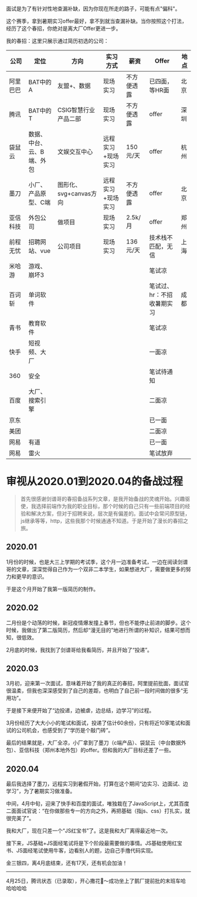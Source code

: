 
面试是为了有针对性地查漏补缺，因为你现在所走的路子，可能有点"偏科"。

这个赛季，拿到暑期实习offer最好，拿不到就当查漏补缺。当你按照这个打法，经历了这个春招，你绝对是离大厂Offer更进一步。

我的春招：这里只展示通过简历初选的公司：

|公司|定位|方向|实习方式|薪资|Offer|地点|
|-|-|-|-|-|-|-|
|阿里巴巴|BAT中的A|友盟+、数据|现场实习|不方便透露|已四面，等HR面|北京|
|腾讯|BAT中的T|CSIG智慧行业产品二部|现场实习|不方便透露|offer|深圳|
|袋鼠云|数据、中台、云、B端、外包|文娱交互中心|远程实习+现场实习|150元/天|offer|杭州|
|墨刀|小厂、产品原型、C端|图形化、svg+canvas方向|远程实习+现场实习|不方便透露|offer|北京|
|亚信科技|外包公司|做项目|现场实习|2.5k/月|offer|郑州|
|前程无忧|招聘网站、vue|公司项目|现场实习|136元/天|技术栈不匹配，无信|上海|
|米哈游|游戏、崩坏3||||笔试凉||
|百词斩|单词软件||||笔试过、hr：不招收暑期实习|成都|
|青书|教育软件||||笔试凉||
|快手|短视频、大厂||||一面凉||
|360|安全||||笔试待通知||
|百度|大厂、搜索引擎||||二面凉||
|京东|||||已一面||
|美团|||||二面凉||
|网易|有道||||已一面||
|网易|雷火||||笔试放弃||


# 审视从2020.01到2020.04的备战过程

> 首先很感谢剑谱哥的春招备战系列文章，是我开始备战的灵魂开始。兴趣驱使，我选择前端作为我的职业目标，那个时候的自己只有一些前端项目的经验和解决方案，但对于招聘来说，层次是有偏差的。面试中会常问原型链，js继承等等，http，这些我那个时候通通不知道。于是开始了漫长的春招之旅。

## 2020.01

1月份的时候，也是大三上学期的考试季，这个月一边准备考试，一边在阅读剑谱哥的文章，深深觉得自己作为一个双非二本学生，如果想进大厂，需要做更多的努力和更早的意识。

于是这个月开始了我第一版简历的制作。

## 2020.02
二月份是个动荡的时候，新冠疫情爆发撞上春节，但也不能停止前进的脚步。这个时候，我做出了第二版简历，然后却“漫无目的”地进行所谓的补知识，结果可想而知，很低效。

2月底的时候，我找到了剑谱哥给我看简历，并且开始了“投递”。

## 2020.03
3月初，迎来第一次面试，意味着开始了我的真正的春招，阿里提前批面，面试官很温柔，但我也深深感受到了自己的差距，也明白了自己前一段时间做的很多“无用功”。

于是接下来便开始了“边投递，边被虐，边总结，边学习”的过程。

3月份经历了大大小小的笔试和面试，投递了估计60余份，只有将近10家笔试和面试的公司机会，也感受到了“学历是个敲门砖”。

最后的结果就是，大厂全凉，小厂拿到了墨刀（c端产品）、袋鼠云（中台数据外包）、亚信科技（郑州本地外包）的offer。但和我的大厂目标还差了一些。

## 2020.04
最后我选择了墨刀，远程实习到暑假开始，打算在这个期间“边实习、边面试、边学习”，为了暑期实习做准备。

中间，4月中旬，迎来了快手和百度的面试，唯独栽在了JavaScript上，尤其百度二面面试官说：“在你做那些专一的方向之外，再把基础（指js、css）打扎实，就很完美了”。

我和大厂，现在只差一个“JS红宝书”了。这是我和大厂离得最近地一次。

接下来，JS基础+JS面经笔试将是下个阶段最需要做的事情。JS基础使用红宝书、JS面经笔试使用牛客，边看别人的题，边自己手撸代码实现。

金三银四，离4月底结束，还有17天，还有机会加油！

----



4月25日，腾讯状态（已录取），开心撒花🎉～成功坐上了鹅厂提前批的末班车哈哈哈哈哈
